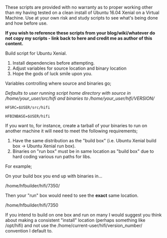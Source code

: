 These scripts are provided with no warranty as to proper working other than my having tested on a clean install of Ubuntu 16.04 Xenial on a Virtual Machine.  Use at your own risk and study scripts to see what's being done and how before use.

**If you wish to reference these scripts from your blog/wiki/whatever do not copy my scripts - link back to here and credit me as author of this content.**

Build script for Ubuntu Xenial.

1) Install dependencies before attempting.
2) Adjust variables for source location and binary location
3) Hope the gods of luck smile upon you.

Variables controlling where source and binaries go;

*Defaults to user running script home directory with source in /home/your_user/src/hifi and binaries to /home/your_user/hifi/VERSION/*

`HFSRC=$USER/src/hifi`

`HFBINBASE=$USER/hifi`

If you want to, for instance, create a tarball of your binaries to run on another machine it will need to meet the following requirements;

1) Have the same distribution as the "build box" (i.e. Ubuntu Xenial build box -> Ubuntu Xenial run box).
2) Binaries on "run box" must be in same location as "build box" due to hard coding various run paths for libs.

For example;

On your build box you end up with binaries in...

/home/hfbuilder/hifi/7350/

Then your "run" box would need to see the **exact** same location.

/home/hfbuilder/hifi/7350

If you intend to build on one box and run on many I would suggest you think about making a consistent "install" location (perhaps something like /opt/hifi) and not use the /home/current-user/hifi/version_number/ convention I default to.
